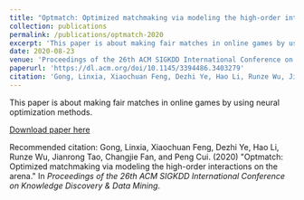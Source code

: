 ```yaml
---
title: "Optmatch: Optimized matchmaking via modeling the high-order interactions on the arena"
collection: publications
permalink: /publications/optmatch-2020
excerpt: 'This paper is about making fair matches in online games by using neural optimization methods.'
date: 2020-08-23
venue: 'Proceedings of the 26th ACM SIGKDD International Conference on Knowledge Discovery & Data Mining (KDD`2020)'
paperurl: 'https://dl.acm.org/doi/10.1145/3394486.3403279'
citation: 'Gong, Linxia, Xiaochuan Feng, Dezhi Ye, Hao Li, Runze Wu, Jianrong Tao, Changjie Fan, and Peng Cui. &quot;Optmatch: Optimized matchmaking via modeling the high-order interactions on the arena.&quot; In <i>Proceedings of the 26th ACM SIGKDD International Conference on Knowledge Discovery & Data Mining</i>, pp. 2300-2310. 2020.'
---
```

This paper is about making fair matches in online games by using neural optimization methods.

[Download paper here](https://linxiagong.github.io/myPapers/KDD2020_OptMatch.pdf)

Recommended citation: Gong, Linxia, Xiaochuan Feng, Dezhi Ye, Hao Li, Runze Wu, Jianrong Tao, Changjie Fan, and Peng Cui. (2020) &quot;Optmatch: Optimized matchmaking via modeling the high-order interactions on the arena.&quot; In <i>Proceedings of the 26th ACM SIGKDD International Conference on Knowledge Discovery & Data Mining</i>.